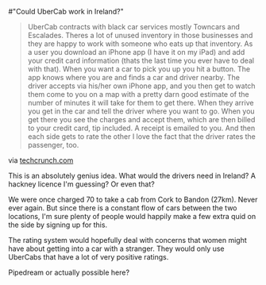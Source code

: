 #"Could UberCab work in Ireland?"


 <div class="posterous_bookmarklet_entry">
 <blockquote class="posterous_long_quote">UberCab contracts with black car services mostly Towncars and Escalades. Theres a lot of unused inventory in those businesses and they are happy to work with someone who eats up that inventory. As a user you download an iPhone app (I have it on my iPad) and add your credit card information (thats the last time you ever have to deal with that). When you want a car to pick you up you hit a button. The app knows where you are and finds a car and driver nearby. The driver accepts via his/her own iPhone app, and you then get to watch them come to you on a map with a pretty darn good estimate of the number of minutes it will take for them to get there. When they arrive you get in the car and tell the driver where you want to go. When you get there you see the charges and accept them, which are then billed to your credit card, tip included. A receipt is emailed to you. And then each side gets to rate the other I love the fact that the driver rates the passenger, too.</blockquote>

<div class="posterous_quote_citation">via <a href="http://techcrunch.com/2010/08/31/what-if-ubercab-pulls-an-airbnb-taxi-business-could-finally-get-some-disruption/">techcrunch.com</a></div>
 <p>This is an absolutely genius idea. What would the drivers need in Ireland? A hackney licence I'm guessing? Or even that?
</p><p>We were once charged 70 to take a cab from Cork to Bandon (27km). Never ever again. But since there is a constant flow of cars between the two locations, I'm sure plenty of people would happily make a few extra quid on the side by signing up for this.
</p><p>The rating system would hopefully deal with concerns that women might have about getting into a car with a stranger. They would only use UberCabs that have a lot of very positive ratings.
</p><p>Pipedream or actually possible here?</p></div>
 